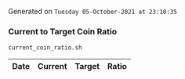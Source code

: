 Generated on `Tuesday 05-October-2021 at 23:10:35`

### Current to Target Coin Ratio
`current_coin_ratio.sh`

Date|Current|Target|Ratio
---|---|---|---
